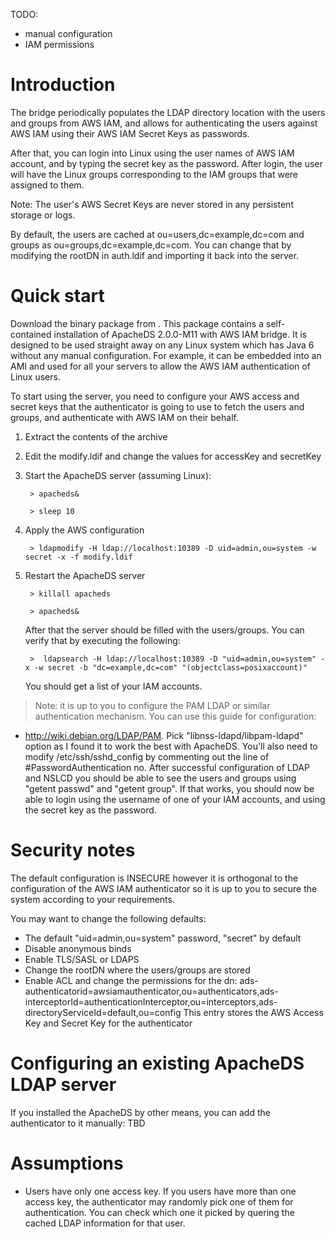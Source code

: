 TODO:
- manual configuration
- IAM permissions

Introduction
============


The bridge periodically populates the LDAP directory location with the users and groups from AWS IAM, and allows for
authenticating the users against AWS IAM using their AWS IAM Secret Keys as passwords.

After that, you can login into Linux using the user names of AWS IAM account, and by typing the secret key as the
password. After login, the user will have the Linux groups corresponding to the IAM groups that were assigned to them.

Note: The user's AWS Secret Keys are never stored in any persistent storage or logs.

By default, the users are cached at ou=users,dc=example,dc=com and groups as ou=groups,dc=example,dc=com. You can change
that by modifying the rootDN in auth.ldif and importing it back into the server.

Quick start
===========

Download the binary package from <a></a>.
This package contains a self-contained installation of ApacheDS 2.0.0-M11 with AWS IAM bridge. It is designed to be used
straight away on any Linux system which has Java 6 without any manual configuration. For example, it can be embedded into
an AMI and used for all your servers to allow the AWS IAM authentication of Linux users.

To start using the server, you need to configure your AWS access and secret keys that the authenticator is going to use
to fetch the users and groups, and authenticate with AWS IAM on their behalf.

1. Extract the contents of the archive

1. Edit the modify.ldif and change the values for accessKey and secretKey

1. Start the ApacheDS server (assuming Linux):

        > apacheds&

        > sleep 10

1. Apply the AWS configuration

        > ldapmodify -H ldap://localhost:10389 -D uid=admin,ou=system -w secret -x -f modify.ldif

1. Restart the ApacheDS server

        > killall apacheds

        > apacheds&

    After that the server should be filled with the users/groups. You can verify that by executing the following:

        >  ldapsearch -H ldap://localhost:10389 -D "uid=admin,ou=system" -x -w secret -b "dc=example,dc=com" "(objectclass=posixaccount)"

    You should get a list of your IAM accounts.

> Note: it is up to you to configure the PAM LDAP or similar authentication mechanism. You can use this guide for configuration:
- http://wiki.debian.org/LDAP/PAM. Pick "libnss-ldapd/libpam-ldapd" option as I found it to work the best with ApacheDS. You'll also need to modify /etc/ssh/sshd_config by
 commenting out the line of #PasswordAuthentication no.
After successful configuration of LDAP and NSLCD you should be able to see the users and groups using "getent passwd" and "getent group".
If that works, you should now be able to login using the username of one of your IAM accounts, and using the secret key as the password.

Security notes
==============

The default configuration is INSECURE however it is orthogonal to the configuration of the AWS IAM authenticator so it
is up to you to secure the system according to your requirements.

You may want to change the following defaults:
- The default "uid=admin,ou=system" password, "secret" by default
- Disable anonymous binds
- Enable TLS/SASL or LDAPS
- Change the rootDN where the users/groups are stored
- Enable ACL and change the permissions for the dn: ads-authenticatorid=awsiamauthenticator,ou=authenticators,ads-interceptorId=authenticationInterceptor,ou=interceptors,ads-directoryServiceId=default,ou=config
  This entry stores the AWS Access Key and Secret Key for the authenticator

Configuring an existing ApacheDS LDAP server
============================================
If you installed the ApacheDS by other means, you can add the authenticator to it manually:
TBD

Assumptions
===========
- Users have only one access key. If you users have more than one access key, the authenticator may randomly pick one
of them for authentication. You can check which one it picked by quering the cached LDAP information for that user.